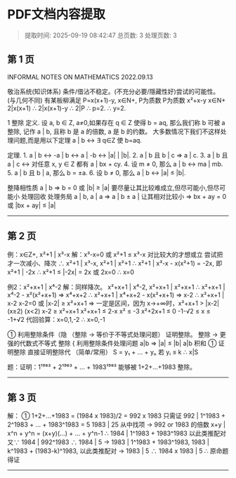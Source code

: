 # PDF文档内容提取
> 提取时间: 2025-09-19 08:42:47
> 总页数: 3
> 处理页数: 3

## 第 1 页

INFORMAL NOTES ON
MATHEMATICS
2022.09.13

敬治系统(知识体系)
条件/借沾不稳定。(不充分必要/隱藏性好)尝试的可能性。
(与几何不同)
有某板柳满足 P=x(x+1)-y, x∈N+, P为质数
P为质数
x²+x-y
x∈N+
2|x(x+1)
∴ 2|x(x+1)-y
∴ 2|P
∴ p=2.
∴ y=2.

1 整除
定义. 设 a, b ∈ Z, a≠0,如果存在 q ∈ Z 使得 b = aq, 那么我们称 b 可被 a 整除, 记作 a | b, 且称 b 是 a 的倍数, a 是 b 的约数。
大多数情况下我们不这样处理问题,而是用以下定理
a | b ↔ ∃ q∈Z 使 b=aq.

定理. 1. a | b ↔ -a | b ↔ a | -b ↔ |a| | |b|.
2. a | b 且 b | c ⇒ a | c.
3. a | b 且 a | c ↔ 对任意 x, y ∈ Z 都有 a | bx + cy.
4. 设 m ≠ 0, 那么 a | b ↔ ma | mb.
5. a | b 且 b | a, 那么 b = ±a.
6. 设 b ≠ 0, 那么 a | b ↔ |a| ≤ |b|.

整降相性质
a | b ⇒ b = 0 或 |b| ≥ |a| 要尽量让其比较难成立,但尽可能小,但尽可能小
处理回收 处理务局 a | b, a | a ⇒ a | b ± a | 让其相对比较小
⇒ bx + ay = 0 或 |bx + ay| ≤ |a|

---

## 第 2 页

例：x∈Z+, x²+1 | x³-x
解：x³-x=0 或 x²+1 ≤ x³-x 对比较大的才想或立
尝试把才一次减小、降次
∴ x²+1 | x³-x, x²+1 | x²+1
∴ x²+1 | x³-x - x(x²+1) = -2x, 即 x²+1 | -2x
∴ x²+1 ≤ |-2x| = 2x 或 2x=0
∴ x=0

例2：x²+x+1 | x⁴-2
解：同样降次。
x²+x+1 | x⁴-2, x²+x+1 | x²+x+1
∴ x²+x+1 | x⁴-2 - x²(x²+x+1) ⇒ x⁴+x+2
∴ x²+x+1 | x⁴+x+2 - x(x²+x+1) ⇒ x-2
∴ x²+x+1 | x-2
x-2=0 或 |x-2| ≥ x²+x+1 ⇒ 一定是区间，因为 x→+∞时，x²+x+1 > |x-2|
(x≥2) (x<2)
x-2 ≥ x²+x+1 x²+x+1 ≤ 2-x
x² ≤ -3 x²+2x+1 ≤ 0
-1-√2 ≤ x ≤ -1+√2
代回验算：x=0,1,-2
∴ x=0,-1

① 利用整除条件（隐
（整除 → 等价于不等式处理问题）
证明整除。
整除 → 更强的代数式不等式
整除 { 利用整除条件处理问题
a|b ⇒ |a| ≤ |b|
a|b
积和
① 证明整除
直接证明整除代
（简单/常用）
S = y₁ + ... + yₙ 若 yᵢ ≤ k
∴ x|S

题：证明：1¹⁹⁸³ + 2¹⁹⁸³ + ... + 1983¹⁹⁸³ 能够被 1+2+...+1983 整除。

---

## 第 3 页

解：
① 1+2+...+1983 = (1984 x 1983)/2 = 992 x 1983
只需证 992 | 1^1983 + 2^1983 + ... + 1983^1983 = 5
1983 | 25
从中找项 -> 992 or 1983 的倍数
x+y | x^n + y^n = (x+y)(...) + ... + y^n-1
∴ 1984 | 1^1983 + 1983^1983 以此类推配对
又∵ 1984 | 992^1983
∴ 1984 | 5
-> 1983 | 1^1983 + 1983^1983, 1983 | k^1983 + (1983-k)^1983, 以此类推配对
-> 1983 | 5
∴ 1984 x 1983 | 5
∴ 原命题得证

---

